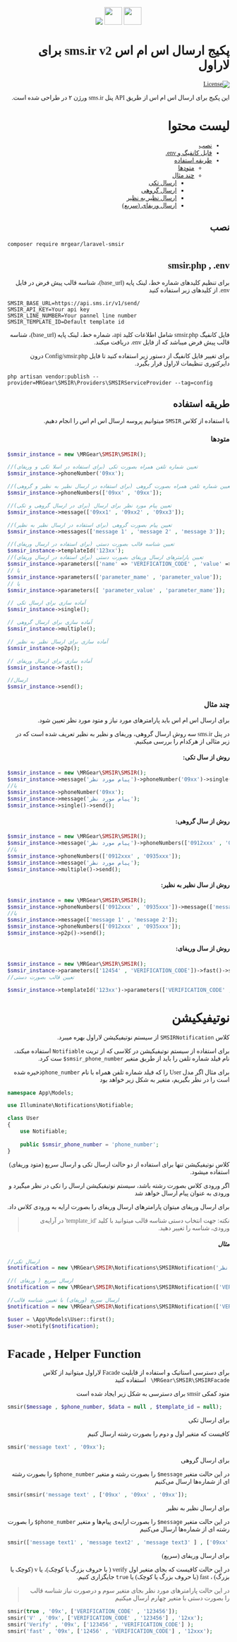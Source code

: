 <link rel="preconnect" href="https://fonts.googleapis.com">
<link rel="preconnect" href="https://fonts.gstatic.com" crossorigin>
<link href="https://fonts.googleapis.com/css2?family=Lalezar&display=swap" rel="stylesheet"> 
<p align="center"><img src="src/resources/images/smsirlogo.png"> <img src="src/resources/images/swap2.png" width="40"> <img src="src/resources/images/laravel-logo.svg" width="40"></p>

<div style="font-family: Lalezar!important;">
<div dir="rtl">

# پکیج ارسال اس ام اس sms.ir v2 برای لاراول

[![License](https://poser.pugx.org/prettus/l5-repository/license)](https://packagist.org/packages/prettus/l5-repository)

این پکیج برای ارسال اس ام اس از طریق API پنل sms.ir ورژن ۲ در طراحی شده است.

# لیست محتوا

- [نصب](#نصب)
- [فایل کانفیگ و env.](#env)
- [طریقه استفاده](#طریقه-استفاده)
    - [متودها](#متودها)
    - [چند مثال](#چندمثال)
        - [ارسال تکی](#single)
        - [ارسال گروهی](#multiple)
        - [ارسال نظیر به نظیر](#p2p)
        - [ارسال وریفای (سریع)](#verify)

## نصب

</div>


```
composer require mrgear/laravel-smsir
```

<div dir="rtl" id="env">

## smsir.php , .env


برای تنظیم کلیدهای شماره خط، لینک پایه (base_url)، شناسه قالب پیش فرض در فایل env. از کلیدهای زیر استفاده کنید
</div>
<div dir="ltr">

```
SMSIR_BASE_URL=https://api.sms.ir/v1/send/
SMSIR_API_KEY=Your api key
SMSIR_LINE_NUMBER=Your pannel line number
SMSIR_TEMPLATE_ID=Default template id
```

</div>
<div dir="rtl">
فایل کانفیگ smsir.php شامل اطلاعات کلید api، شماره خط، لینک پایه (base_url)، شناسه قالب پیش فرض  میباشد که از فایل env. دریافت میکند.

برای تغییر فایل کانفیگ از دستور زیر استفاده کنید تا فایل Config/smsir.php درون دایرکتوری تنظیمات لاراول قرار بگیرد.

</div>

```
php artisan vendor:publish --provider=MRGear\SMSIR\Providers\SMSIRServiceProvider --tag=config
```

<div dir="rtl">

## طریقه استفاده


با استفاده از کلاس ```SMSIR``` میتوانیم پروسه ارسال اس ام اس را انجام دهیم.

### متودها

</div>

```php
$smsir_instance = new \MRGear\SMSIR\SMSIR();

//تعیین شماره تلفن همراه بصورت تکی (برای استفاده در اسلا تکی و وریفای)
$smsir_instance->phoneNumber('09xx');

//تعیین شماره تلفن همراه بصورت گروهی (برای استفاده در ارسال نظیر به نظیر و گروهی)
$smsir_instance->phoneNumbers(['09xx' , '09xx']);

//تعیین پیام مورد نظر برای ارسال (برای در ارسال گروهی و تکی)
$smsir_instance->message(['09xx1' , '09xx2' , '09xx3']);

//تعیین پیام بصورت گروهی (برای استفاده در ارسال نظیر به نظیر)
$smsir_instance->messages(['message 1' , 'message 2' , 'message 3']);

//تعیین شناسه قالب بصورت دستی (برای استفاده در ارسال وریفای) 
$smsir_instance->templateId('123xx');
//تعیین پارامترهای ارسال وریفای بصورت دستی (برای استفاده در ارسال وریفای) 
$smsir_instance->parameters(['name' => 'VERIFICATION_CODE' , 'value' => '12345']);
// یا
$smsir_instance->parameters(['parameter_mame' , 'parameter_value']);
// یا
$smsir_instance->parameters([ 'parameter_value' , 'parameter_mame']);

// آماده سازی برای ارسال تکی
$smsir_instance->single();

// آماده سازی برای ارسال گروهی
$smsir_instance->multiple();

// آماده سازی برای ارسال نظیر به نظیر
$smsir_instance->p2p();

// آماده سازی برای ارسال وریفای
$smsir_instance->fast();

//ارسال
$smsir_instance->send();
```

<div dir="rtl">

### چند مثال

برای ارسال اس ام اس باید پارامترهای مورد نیاز و متود مورد نظر تعیین شود.

در پنل sms.ir سه روش ارسال گروهی، وریفای و نظیر به نظیر تعریف شده است که در زیر مثالی از هرکدام را بررسی میکنیم.
</div>

<div dir="rtl" id="single">

#### روش از سال تکی:

</div>

```php
$smsir_instance = new \MRGear\SMSIR\SMSIR();
$smsir_instance->message('پیام مورد نظر')->phoneNumber('09xx')->single()->send();
//یا
$smsir_instance->phoneNumber('09xx');
$smsir_instance->message('پیام مورد نظر');
$smsir_instance->single()->send();
```

<div dir="rtl" id="multiple">

#### روش از سال گروهی:

</div>

```php
$smsir_instance = new \MRGear\SMSIR\SMSIR();
$smsir_instance->message('پیام مورد نظر')->phoneNumbers(['0912xxx' , '0935xxx'])->multiple()->send();
//یا
$smsir_instance->phoneNumbers(['0912xxx' , '0935xxx']);
$smsir_instance->message('پیام مورد نظر');
$smsir_instance->multiple()->send();
```

<div dir="rtl" id="p2p">

#### روش از سال نظیر به نظیر:

</div>

```php
$smsir_instance = new \MRGear\SMSIR\SMSIR();
$smsir_instance->phoneNumbers(['0912xxx' , '0935xxx'])->message(['message 1' , 'message 2'])->p2p()->send();
//یا
$smsir_instance->message(['message 1' , 'message 2']);
$smsir_instance->phoneNumbers(['0912xxx' , '0935xxx']);
$smsir_instance->p2p()->send();
```

<div dir="rtl" id="verify">

#### روش از سال وریفای:

</div>

```php
$smsir_instance = new \MRGear\SMSIR\SMSIR();
$smsir_instance->parameters(['12454' , 'VERIFICATION_CODE'])->fast()->send();
//تعیین قالب بصورت دستی

$smsir_instance->templateId('123xx')->parameters(['VERIFICATION_CODE' , '12345'])->fast()->send();
```

<div dir="rtl" id="notification">

# نوتیفیکیشن

کلاس ```SMSIRNotification``` از سیستم نوتیفیکیشن لاراول بهره میبرد.

برای استفاده از سیستم نوتیفیکیشن در کلاسی که از تریت ```Notifiable``` استفاده میکند، نام فیلد شماره تلفن را باید از
طریق متغیر ```smsir_phone_number$``` ست کرد.

برای مثال اگر  مدل User را که فیلد شماره تلفن همراه با نام ```phone_number```ذخیره شده است را در نظر بگیریم، متغیر به شکل زیر خواهد بود
</div>

```php
namespace App\Models;

use Illuminate\Notifications\Notifiable;

class User  
{
    use Notifiable;
    
    public $smsir_phone_number = 'phone_number';
}
```

<div dir="rtl">
کلاس نوتیفیکیشن تنها برای استفاده از دو حالت ارسال تکی و ارسال سریع (متود وریفای) استفاده میشود.

اگر ورودی کلاس بصورت رشته باشد، سیستم نوتیفیکیشن ارسال را تکی در نظر میگیرد و ورودی به عنوان پیام ارسال خواهد شد

برای ارسال وریفای میتوان پارامترهای ارسال وریفای را بصورت ارایه به ورودی کلاس داد.

> نکته: جهت انتخاب دستی شناسه قالب میتوانید با کلید 'template_id' در آرایه‌ی ورودی، شناسه را تغییر دهید.


</div>
<div dir="rtl">

##### مثال

</div>

```php
//ارسال تکی
$notification = new \MRGear\SMSIR\Notifications\SMSIRNotification('پیام مورد نظر');

//ارسال سریع ( وریفای )
$notification = new \MRGear\SMSIR\Notifications\SMSIRNotification(['VERIFICATION_CODE' , '12345']);

//ارسال سریع (وریفای) با تعیین شناسه قالب
$notification = new \MRGear\SMSIR\Notifications\SMSIRNotification(['VERIFICATION_CODE' , '12345' , 'template_id' => '12xx']);

$user = \App\Models\User::first();
$user->notify($notification);
```

# Facade , Helper Function

<div dir="rtl">

برای دسترسی استاتیک و استفاده از قابلیت Facade لاراول میتوانید از کلاس ```MRGear\SMSIR\SMSIRFacade\ ``` استفاده کنید

متود کمکی smsir برای دسترسی به شکل زیر ایجاد شده است
</div>

```php
smsir($message , $phone_number, $data = null , $template_id = null);
```
<div dir="rtl">
برای ارسال تکی

کافیست که متغیر اول و دوم را بصورت رشته ارسال کنیم
</div>

```php
smsir('message text' , '09xx');
```
<div dir="rtl">
برای ارسال گروهی

در این حالت متغیر ```message$```  را بصورت رشته و متغیر ```phone_number$``` را بصورت رشته ای از شماره‌ها ارسال می‌کنیم
</div>

```php
smsir(smsir('message text' , ['09xx' , '09xx' , '09xx']);
```
<div dir="rtl">
برای ارسال نظیر به نظیر

در این حالت متغیر ```message$```  را بصورت ارایه‌ی پیام‌ها و متغیر ```phone_number$``` را بصورت رشته ای از شماره‌ها ارسال می‌کنیم

</div>

```php
smsir(['message text1' , 'message text2' , 'message text3' ] , ['09xx' , '09xx' , '09xx' ]);
```

<div dir="rtl">
برای ارسال وریفای (سریع)

در این حالت کافیست که بجای متغیر اول verify ( با حروف بزرگ یا کوچک)، یا v (کوچک یا بزرگ) ، fast (با حروف بزرگ یا کوچک) یا ```true``` جایگزاری کنیم.

>در این حالت پارامتر‌های مورد نظر بجای متغیر سوم و درصورت نیاز شناسه قالب را بصورت دستی با متغیر چهارم ارسال میکنیم

</div>

```php
smsir(true , '09x', ['VERIFICATION_CODE' , '123456']);
smsir('V' , '09x', ['VERIFICATION_CODE' , '123456'] , '12xx');
smsir('Verify' , '09x', ['123456' , 'VERIFICATION_CODE'] );
smsir('fast' , '09x', ['12456' , 'VERIFICATION_CODE'] , '12xxx');

```
</div>
